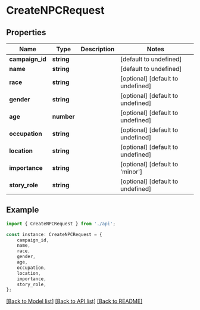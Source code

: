 # CreateNPCRequest


## Properties

Name | Type | Description | Notes
------------ | ------------- | ------------- | -------------
**campaign_id** | **string** |  | [default to undefined]
**name** | **string** |  | [default to undefined]
**race** | **string** |  | [optional] [default to undefined]
**gender** | **string** |  | [optional] [default to undefined]
**age** | **number** |  | [optional] [default to undefined]
**occupation** | **string** |  | [optional] [default to undefined]
**location** | **string** |  | [optional] [default to undefined]
**importance** | **string** |  | [optional] [default to 'minor']
**story_role** | **string** |  | [optional] [default to undefined]

## Example

```typescript
import { CreateNPCRequest } from './api';

const instance: CreateNPCRequest = {
    campaign_id,
    name,
    race,
    gender,
    age,
    occupation,
    location,
    importance,
    story_role,
};
```

[[Back to Model list]](../README.md#documentation-for-models) [[Back to API list]](../README.md#documentation-for-api-endpoints) [[Back to README]](../README.md)
